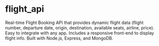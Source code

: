 # flight_api
Real-time Flight Booking API that provides dynamic flight data (flight number, departure date, origin, destination, available seats, airline, price). Easy to integrate with any app. Includes a responsive front-end to display flight info. Built with Node.js, Express, and MongoDB.
